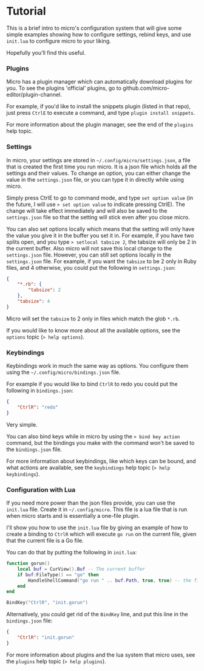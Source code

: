 # Tutorial

This is a brief intro to micro's configuration system that will give some
simple examples showing how to configure settings, rebind keys,
and use `init.lua` to configure micro to your liking.

Hopefully you'll find this useful.

### Plugins

Micro has a plugin manager which can automatically download plugins for you.
To see the plugins 'official' plugins, go to github.com/micro-editor/plugin-channel.

For example, if you'd like to install the snippets plugin (listed in that repo),
just press `CtrlE` to execute a command, and type `plugin install snippets`.

For more information about the plugin manager, see the end of the `plugins` help
topic.

### Settings

In micro, your settings are stored in `~/.config/micro/settings.json`, a file
that is created the first time you run micro. It is a json file which holds
all the settings and their values. To change an option, you can either
change the value in the `settings.json` file, or you can type it in directly
while using micro.

Simply press CtrlE to go to command mode, and type `set option value` (in the
future, I will use `> set option value` to indicate pressing CtrlE). The
change will take effect immediately and will also be saved to the `settings.json`
file so that the setting will stick even after you close micro.

You can also set options locally which means that the setting will only have
the value you give it in the buffer you set it in. For example, if you have
two splits open, and you type `> setlocal tabsize 2`, the tabsize will only
be 2 in the current buffer. Also micro will not save this local change to the
`settings.json` file. However, you can still set options locally in the
`settings.json` file. For example, if you want the `tabsize` to be 2 only
in Ruby files, and 4 otherwise, you could put the following in `settings.json`:

```json
{
    "*.rb": {
        "tabsize": 2
    },
    "tabsize": 4
}
```

Micro will set the `tabsize` to 2 only in files which match the glob `*.rb`.

If you would like to know more about all the available options, see the
`options` topic (`> help options`).

### Keybindings

Keybindings work in much the same way as options. You configure them using
the `~/.config/micro/bindings.json` file.

For example if you would like to bind `CtrlR` to redo you could put the
following in `bindings.json`:

```json
{
    "CtrlR": "redo"
}
```

Very simple.

You can also bind keys while in micro by using the `> bind key action` command,
but the bindings you make with the command won't be saved to the `bindings.json`
file.

For more information about keybindings, like which keys can be bound, and
what actions are available, see the `keybindings` help topic (`> help keybindings`).

### Configuration with Lua

If you need more power than the json files provide, you can use the `init.lua`
file. Create it in `~/.config/micro`. This file is a lua file that is run
when micro starts and is essentially a one-file plugin.

I'll show you how to use the `init.lua` file by giving an example of how to
create a binding to `CtrlR` which will execute `go run` on the current file,
given that the current file is a Go file.

You can do that by putting the following in `init.lua`:

```lua
function gorun()
    local buf = CurView().Buf -- The current buffer
    if buf:FileType() == "go" then
        HandleShellCommand("go run " .. buf.Path, true, true) -- the first true means don't run it in the background
    end
end

BindKey("CtrlR", "init.gorun")
```

Alternatively, you could get rid of the `BindKey` line, and put this line in
the `bindings.json` file:

```json
{
    "CtrlR": "init.gorun"
}
```

For more information about plugins and the lua system that micro uses, see
the `plugins` help topic (`> help plugins`).
